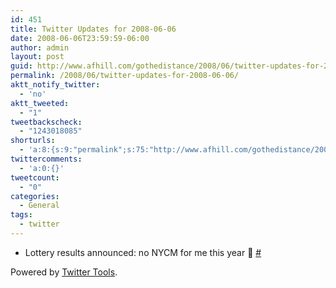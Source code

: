 ```yaml
---
id: 451
title: Twitter Updates for 2008-06-06
date: 2008-06-06T23:59:59-06:00
author: admin
layout: post
guid: http://www.afhill.com/gothedistance/2008/06/twitter-updates-for-2008-06-06/
permalink: /2008/06/twitter-updates-for-2008-06-06/
aktt_notify_twitter:
  - 'no'
aktt_tweeted:
  - "1"
tweetbackscheck:
  - "1243018085"
shorturls:
  - 'a:8:{s:9:"permalink";s:75:"http://www.afhill.com/gothedistance/2008/06/twitter-updates-for-2008-06-06/";s:7:"tinyurl";s:25:"http://tinyurl.com/c3ktjh";s:4:"isgd";s:17:"http://is.gd/hEjl";s:5:"bitly";s:18:"http://bit.ly/RlFT";s:5:"snipr";s:22:"http://snipr.com/axn94";s:5:"snurl";s:22:"http://snurl.com/axn94";s:7:"snipurl";s:24:"http://snipurl.com/axn94";s:4:"trim";s:17:"http://tr.im/dgwd";}'
twittercomments:
  - 'a:0:{}'
tweetcount:
  - "0"
categories:
  - General
tags:
  - twitter
---
```

<ul class="aktt_tweet_digest">
  <li>
    Lottery results announced: no NYCM for me this year 🙁 <a href="http://twitter.com/afhill262/statuses/828108965">#</a>
  </li>
</ul>

<p class="aktt_credit">
  Powered by <a href="http://alexking.org/projects/wordpress">Twitter Tools</a>.
</p>